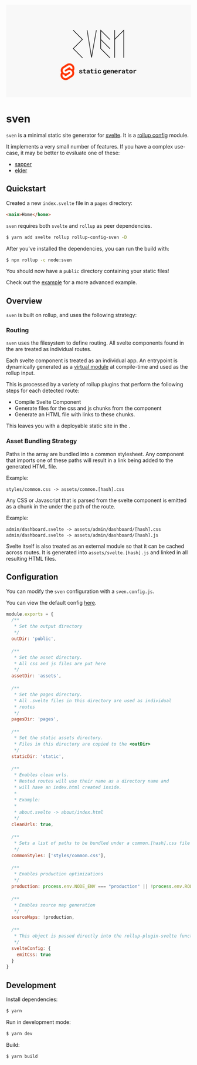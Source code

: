 ![Banner](docs/images/banner.jpg)

# sven

`sven` is a minimal static site generator for [svelte](https://svelte.dev/). It is a [rollup config](https://rollupjs.org/guide/en/#loading-a-configuration-from-a-node-package) module.

It implements a very small number of features. If you have a complex use-case, it may be better to evsluate one of these:

- [sapper](https://sapper.svelte.dev/)
- [elder](https://github.com/Elderjs/elderjs)

## Quickstart

Created a new `index.svelte` file in a `pages` directory:

```html
<main>Home</home>
```

`sven` requires both `svelte` and `rollup` as peer dependencies.

```bash
$ yarn add svelte rollup rollup-config-sven -D
```

After you've installed the dependencies, you can run the build with:

```bash
$ npx rollup -c node:sven
```

You should now have a `public` directory containing your static files!

Check out the [example](/example) for a more advanced example.

## Overview

`sven` is built on rollup, and uses the following strategy:

### Routing

`sven` uses the filesystem to define routing. All svelte components found in the <pagesDir> are treated as individual routes.

Each svelte component is treated as an individual app. An entrypoint is dynamically generated as a [virtual module](https://github.com/rollup/plugins/tree/master/packages/virtual) at compile-time and used as the rollup input.

This is processed by a variety of rollup plugins that perform the following steps for each detected route:

- Compile Svelte Component
- Generate files for the css and js chunks from the component
- Generate an HTML file with links to these chunks.

This leaves you with a deployable static site in the <outDir>.

### Asset Bundling Strategy

Paths in the <commonStyles> array are bundled into a common stylesheet. Any component that imports one of these paths will result in a link being added to the generated HTML file.

Example:

```
styles/common.css -> assets/common.[hash].css
```

Any CSS or Javascript that is parsed from the svelte component is emitted as a chunk in the <assetDir> under the path of the route.

Example:

```
admin/dashboard.svelte -> assets/admin/dashboard/[hash].css
admin/dashboard.svelte -> assets/admin/dashboard/[hash].js
```

Svelte itself is also treated as an external module so that it can be cached across routes. It is generated into `assets/svelte.[hash].js` and linked in all resulting HTML files.

## Configuration

You can modify the `sven` configuration with a `sven.config.js`.

You can view the default config [here](/lib/config.ts).

```js
module.exports = {
  /**
   * Set the output directory
   */ 
  outDir: 'public',

  /**
   * Set the asset directory.
   * All css and js files are put here
   */ 
  assetDir: 'assets',

  /**
   * Set the pages directory.
   * All .svelte files in this directory are used as individual
   * routes
   */ 
  pagesDir: 'pages',

  /**
   * Set the static assets directory.
   * Files in this directory are copied to the <outDir>
   */
  staticDir: 'static',

  /**
   * Enables clean urls.
   * Nested routes will use their name as a directory name and
   * will have an index.html created inside.
   * 
   * Example:
   * 
   * about.svelte -> about/index.html
   */ 
  cleanUrls: true,

  /**
   * Sets a list of paths to be bundled under a common.[hash].css file
   */
  commonStyles: ['styles/common.css'],
  
  /**
   * Enables production optimizations
   */ 
  production: process.env.NODE_ENV === "production" || !process.env.ROLLUP_WATCH,

  /**
   * Enables source map generation
   */ 
  sourceMaps: !production,

  /**
   * This object is passed directly into the rollup-plugin-svelte function
   */ 
  svelteConfig: {
    emitCss: true
  }
}
```

## Development

Install dependencies:

```bash
$ yarn
```

Run in development mode:

```bash
$ yarn dev
```

Build:

```bash
$ yarn build
```

